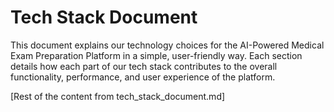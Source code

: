 # Tech Stack Document

This document explains our technology choices for the AI-Powered Medical Exam Preparation Platform in a simple, user-friendly way. Each section details how each part of our tech stack contributes to the overall functionality, performance, and user experience of the platform.

[Rest of the content from tech_stack_document.md]